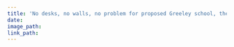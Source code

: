 ```yaml
---
title: 'No desks, no walls, no problem for proposed Greeley school, the Fred Tjardes School of Innovation'
date:
image_path:
link_path:
---
```

